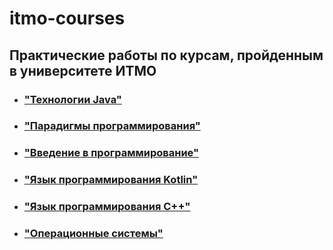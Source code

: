 # itmo-courses

## Практические работы по курсам, пройденным в университете ИТМО

- ### ["Технологии Java"](/java-advanced/)
- ### ["Парадигмы программирования"](/paradigms/)
- ### ["Введение в программирование"](/prog-intro/)
- ### ["Язык программирования Kotlin"](/kotlin/)
- ### ["Язык программирования C++"](/cpp/)
- ### ["Операционные системы"](/OS/)

